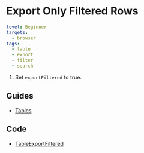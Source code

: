 # Export Only Filtered Rows

```yaml
level: Beginner
targets:
  - browser
tags:
  - table
  - export
  - filter
  - search
```

1. Set `exportFiltered` to true.

<div data-zk-enrich="TableExportFiltered"></div>

## Guides

- [Tables](/doc/guides/browser/builtin/Tables.md)

## Code

- [TableExportFiltered](/cookbook/src/jsMain/kotlin/zakadabar/cookbook/browser/table/export/filtered/TableExportFiltered.kt)
